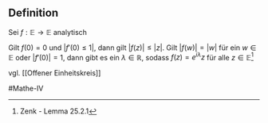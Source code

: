 ## Definition
Sei $f: \mathbb{E} \to \mathbb{E}$ analytisch

Gilt $f(0) = 0$ und $|f'(0) \leq 1|$, dann gilt $|f(z)| \leq |z|$.
Gilt $|f(w)| = |w|$ für ein $w \in \mathbb{E}$ oder $|f'(0)| = 1$, dann gibt es ein $\lambda \in \mathbb{R}$, sodass $f(z) = e^{i\lambda} z$ für alle $z \in \mathbb{E}$[^9]

vgl. [[Offener Einheitskreis]]

#Mathe-IV 

[^9]: Zenk - Lemma 25.2.1